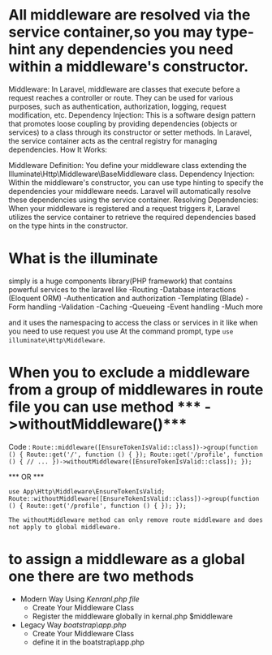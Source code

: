 # All middleware are resolved via the service container,so you may type-hint any dependencies you need within a middleware's constructor.

Middleware: In Laravel, middleware are classes that execute before a request reaches a controller or route. They can be used for various purposes, such as authentication, authorization, logging, request modification, etc.
Dependency Injection: This is a software design pattern that promotes loose coupling by providing dependencies (objects or services) to a class through its constructor or setter methods. In Laravel, the service container acts as the central registry for managing dependencies.
How It Works:

Middleware Definition: You define your middleware class extending the Illuminate\Http\Middleware\BaseMiddleware class.
Dependency Injection: Within the middleware's constructor, you can use type hinting to specify the dependencies your middleware needs. Laravel will automatically resolve these dependencies using the service container.
Resolving Dependencies: When your middleware is registered and a request triggers it, Laravel utilizes the service container to retrieve the required dependencies based on the type hints in the constructor.


# What is the illuminate 
simply is a huge components library(PHP framework) that contains powerful services to the laravel like
-Routing
-Database interactions (Eloquent ORM)
-Authentication and authorization
-Templating (Blade)
-Form handling
-Validation
-Caching
-Queueing
-Event handling
-Much more


and it uses the namespacing to access the class or services in it like when you need to use request you use
At the command prompt, type `use illuminate\Http\Middleware`.



# When you to exclude a middleware from a group of middlewares in route file you can use method *** ->withoutMiddleware()***
Code : 
`
    Route::middleware([EnsureTokenIsValid::class])->group(function () {
    Route::get('/', function () {
    });
        Route::get('/profile', function () {
            // ...
        })->withoutMiddleware([EnsureTokenIsValid::class]);
});
`

*** OR *** 

`
    use App\Http\Middleware\EnsureTokenIsValid;
    Route::withoutMiddleware([EnsureTokenIsValid::class])->group(function () {
    Route::get('/profile', function () {
    });
    });
`

    The withoutMiddleware method can only remove route middleware and does not apply to global middleware.


# to assign a middleware as a global one there are two methods 
-  Modern Way Using *Kenranl.php file* 
    - Create Your Middleware Class
    - Register the middleware globally in kernal.php $middleware
-  Legacy Way *boatstrap\app.php* 
    - Create Your Middleware Class 
    - define it in the boatstrap\app.php
